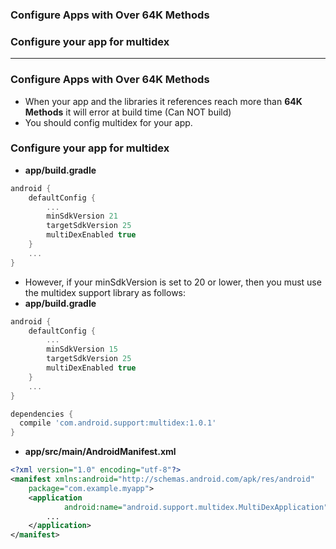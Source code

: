 ### Configure Apps with Over 64K Methods
### Configure your app for multidex

------------------------------

### Configure Apps with Over 64K Methods
- When your app and the libraries it references reach more than **64K Methods** it will error at build time (Can NOT build)
- You should config multidex for your app.

### Configure your app for multidex
* **app/build.gradle**

```gradle
android {
    defaultConfig {
        ...
        minSdkVersion 21 
        targetSdkVersion 25
        multiDexEnabled true
    }
    ...
}
```

* However, if your minSdkVersion is set to 20 or lower, then you must use the multidex support library as follows:
* **app/build.gradle**

```gradle
android {
    defaultConfig {
        ...
        minSdkVersion 15 
        targetSdkVersion 25
        multiDexEnabled true
    }
    ...
}

dependencies {
  compile 'com.android.support:multidex:1.0.1'
}
```

* **app/src/main/AndroidManifest.xml**

```xml
<?xml version="1.0" encoding="utf-8"?>
<manifest xmlns:android="http://schemas.android.com/apk/res/android"
    package="com.example.myapp">
    <application
            android:name="android.support.multidex.MultiDexApplication" >
        ...
    </application>
</manifest>
```
